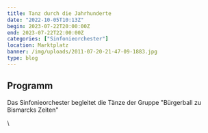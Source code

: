 ```yaml
---
title: Tanz durch die Jahrhunderte
date: "2022-10-05T10:13Z"
begin: 2023-07-22T20:00:00Z
end: 2023-07-22T22:00:00Z
categories: ["Sinfonieorchester"]
location: Marktplatz
banner: /img/uploads/2011-07-20-21-47-09-1883.jpg
type: blog
---
```

## Programm

<p>Das Sinfonieorchester begleitet die T&auml;nze der Gruppe &quot;B&uuml;rgerball zu Bismarcks Zeiten&quot;</p>
\

